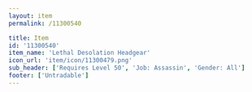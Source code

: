 ```yaml
---
layout: item
permalink: /11300540

title: Item
id: '11300540'
item_name: 'Lethal Desolation Headgear'
icon_url: 'item/icon/11300479.png'
sub_header: ['Requires Level 50', 'Job: Assassin', 'Gender: All']
footer: ['Untradable']
---
```

